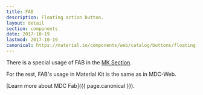 ```yaml
---
title: FAB
description: Floating action button.
layout: detail
section: components
date: 2017-10-19
lastmod: 2017-10-19
canonical: https://material.io/components/web/catalog/buttons/floating-action-buttons/
---
```


There is a special usage of FAB in the [MK Section](../section/).

For the rest, FAB's usage in Material Kit is the same as in MDC-Web.

[Learn more about MDC Fab]({{ page.canonical }}).
